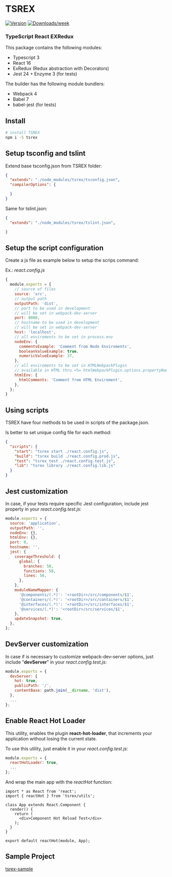 # TSREX

[![Version](https://img.shields.io/npm/v/tsrex.svg)](https://npmjs.org/package/tsrex)
[![Downloads/week](https://img.shields.io/npm/dw/tsrex.svg)](https://npmjs.org/package/tsrex)

### <b>T</b>ype<b>S</b>cript <b>R</b>eact <b>EX</b>Redux

This package contains the following modules:

- Typescript 3
- React 16
- ExRedux (Redux abstraction with Decorators)
- Jest 24 + Enzyme 3 (for tests)

The builder has the following module bundlers:

- Webpack 4
- Babel 7
- babel-jest (for tests)

## Install

```bash
# install TSREX
npm i -S tsrex
```

## Setup tsconfig and tslint

Extend base tsconfig.json from TSREX folder:

```json
{
  "extends": "./node_modules/tsrex/tsconfig.json",
  "compilerOptions": {

  }
}
```

Same for tslint.json:

```json
{
  "extends": "./node_modules/tsrex/tslint.json",

}
```

## Setup the script configuration

Create a js file as example below to setup the scrips command:

Ex.: _react.config.js_

```js
{
  module.exports = {
    // source of files
    source: 'src',
    // output path
    outputPath: 'dist',
    // port to be used in development
    // will be set in webpack-dev-server
    port: 8080,
    // hostname to be used in development
    // will be set in webpack-dev-server
    host: 'localhost',
    // all enviroments to be set in process.env
    nodeEnv: {
      commentsExample: 'Comment from Node Enviroments',
      booleanValueExample: true,
      numericValueExample: 37,
    },
    // all enviroments to be set in HTMLWebpackPlugin
    // available in HTML thru <%= htmlWebpackPlugin.options.propertyName %>
    htmlEnv: {
      htmlComments: 'Comment from HTML Enviroment',
    },
  };
}
```

## Using scripts

TSREX have four methods to be used in scripts of the package.json.

Is better to set unique config file for each method:

```json
{
  "scripts": {
    "start": "tsrex start ./react.config.js",
    "build": "tsrex build ./react.config.prod.js",
    "test": "tsrex test ./react.config.test.js",
    "lib": "tsrex library ./react.config.lib.js"
  }
}
```

## Jest customization

In case, if your tests require specific Jest configuration, include jest property in your _react.config.test.js_:

```js
module.exports = {
  source: 'application',
  outputPath: '',
  nodeEnv: {},
  htmlEnv: {},
  port: 0,
  hostname: '',
  jest: {
    coverageThreshold: {
      global: {
        branches: 50,
        functions: 50,
        lines: 50,
      },
    },
    moduleNameMapper: {
      '@components/(.*)': '<rootDir>/src/components/$1',
      '@containers/(.*)': '<rootDir>/src/containers/$1',
      '@interfaces/(.*)': '<rootDir>/src/interfaces/$1',
      '@services/(.*)': '<rootDir>/src/services/$1',
    },
    updateSnapshot: true,
  },
};
```

## DevServer customization

In case if is necessary to customize webpack-dev-server options, just include "__devServer__" in your _react.config.test.js_:

```js
module.exports = {
  devServer: {
    hot: true,
    publicPath: '/',
    contentBase: path.join(__dirname, 'dist'),
  },
  ...
};
```

## Enable React Hot Loader

This utility, enables the plugin __react-hot-loader__, that increments your application without losing the current state.

To use this utility, just enable it in your _react.config.test.js_:
```js
module.exports = {
  reactHotLoader: true,
  ...
};
```

And wrap the main app with the _reactHot_ function:
```tsx
import * as React from 'react';
import { reactHot } from 'tsrex/utils';

class App extends React.Component {
  render() {
    return (
      <div>Component Hot Reload Test</div>
    );
  }
}

export default reactHot(module, App);
```

## Sample Project

[tsrex-sample](https://github.com/debersonpaula/tsrex-sample)
